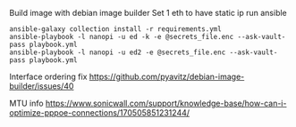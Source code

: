 Build image with debian image builder
Set 1 eth to have static ip
run ansible


```
ansible-galaxy collection install -r requirements.yml
ansible-playbook -l nanopi -u ed -k -e @secrets_file.enc --ask-vault-pass playbook.yml
ansible-playbook -l nanopi -u ed2 -e @secrets_file.enc --ask-vault-pass playbook.yml 
```

Interface ordering fix
https://github.com/pyavitz/debian-image-builder/issues/40

MTU info
https://www.sonicwall.com/support/knowledge-base/how-can-i-optimize-pppoe-connections/170505851231244/
